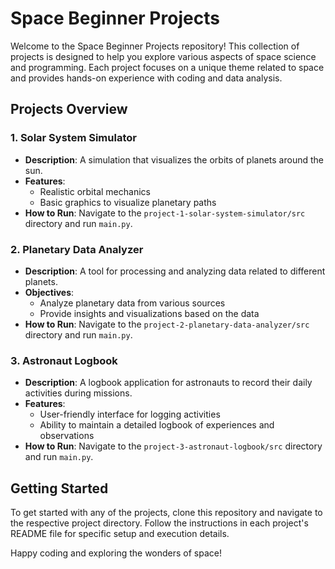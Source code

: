 # Space Beginner Projects

Welcome to the Space Beginner Projects repository! This collection of projects is designed to help you explore various aspects of space science and programming. Each project focuses on a unique theme related to space and provides hands-on experience with coding and data analysis.

## Projects Overview

### 1. Solar System Simulator
- **Description**: A simulation that visualizes the orbits of planets around the sun.
- **Features**: 
  - Realistic orbital mechanics
  - Basic graphics to visualize planetary paths
- **How to Run**: Navigate to the `project-1-solar-system-simulator/src` directory and run `main.py`.

### 2. Planetary Data Analyzer
- **Description**: A tool for processing and analyzing data related to different planets.
- **Objectives**: 
  - Analyze planetary data from various sources
  - Provide insights and visualizations based on the data
- **How to Run**: Navigate to the `project-2-planetary-data-analyzer/src` directory and run `main.py`.

### 3. Astronaut Logbook
- **Description**: A logbook application for astronauts to record their daily activities during missions.
- **Features**: 
  - User-friendly interface for logging activities
  - Ability to maintain a detailed logbook of experiences and observations
- **How to Run**: Navigate to the `project-3-astronaut-logbook/src` directory and run `main.py`.

## Getting Started
To get started with any of the projects, clone this repository and navigate to the respective project directory. Follow the instructions in each project's README file for specific setup and execution details.

Happy coding and exploring the wonders of space!